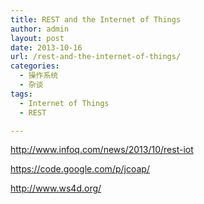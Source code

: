```yaml
---
title: REST and the Internet of Things
author: admin
layout: post
date: 2013-10-16
url: /rest-and-the-internet-of-things/
categories:
  - 操作系统
  - 杂谈
tags:
  - Internet of Things
  - REST

---
```

<http://www.infoq.com/news/2013/10/rest-iot>

<https://code.google.com/p/jcoap/>

<http://www.ws4d.org/>